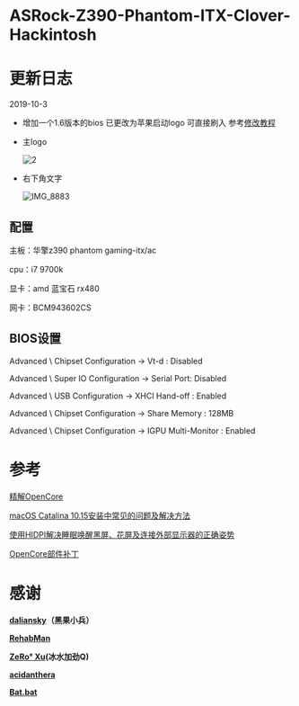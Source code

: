 # ASRock-Z390-Phantom-ITX-Clover-Hackintosh

# 更新日志

2019-10-3
* 增加一个1.6版本的bios 已更改为苹果启动logo 可直接刷入 参考[修改教程](https://www.bilibili.com/read/cv2788822/)

* 主logo

    ![2](http://github.fangf.cc/2019-10-03-2.jpg)
    
* 右下角文字

    ![IMG_8883](http://github.fangf.cc/2019-10-03-IMG_8883.JPG)

## 配置

主板：华擎z390 phantom gaming-itx/ac

cpu：i7 9700k

显卡：amd 蓝宝石 rx480

网卡：BCM943602CS


## BIOS设置

Advanced \ Chipset Configuration → Vt-d : Disabled

Advanced \ Super IO Configuration → Serial Port: Disabled

Advanced \ USB Configuration → XHCI Hand-off : Enabled

Advanced \ Chipset Configuration → Share Memory : 128MB

Advanced \ Chipset Configuration → IGPU Multi-Monitor : Enabled


# 参考
[精解OpenCore](https://blog.daliansky.net/OpenCore-BootLoader.html)

[macOS Catalina 10.15安装中常见的问题及解决方法](https://blog.daliansky.net/Common-problems-and-solutions-in-macOS-Catalina-10.15-installation.html)

[使用HIDPI解决睡眠唤醒黑屏、花屏及连接外部显示器的正确姿势](https://blog.daliansky.net/Use-HIDPI-to-solve-sleep-wake-up-black-screen,-Huaping-and-connect-the-external-monitor-the-correct-posture.html)

[OpenCore部件补丁](https://github.com/daliansky/OC-little)


# 感谢
**[daliansky](https://github.com/daliansky)（黑果小兵）**

**[RehabMan](https://bitbucket.org/RehabMan/)**

**[ZeRo° Xu](https://github.com/xzhih)(冰水加劲Q)**

**[acidanthera](https://github.com/acidanthera/OpenCorePkg)**

**[Bat.bat](https://github.com/williambj1)**